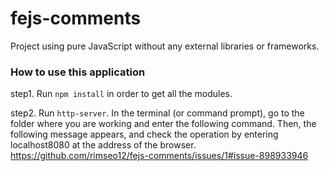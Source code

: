 # fejs-comments
Project using pure JavaScript without any external libraries or frameworks.

### How to use this application
step1.  Run `npm install` in order to get all the modules.

step2.  Run `http-server`. In the terminal (or command prompt), go to the folder where you are working and enter the following command.
Then, the following message appears, and check the operation by entering localhost8080 at the address of the browser. 
https://github.com/rimseo12/fejs-comments/issues/1#issue-898933946
